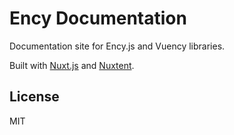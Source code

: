 # Ency Documentation

Documentation site for Ency.js and Vuency libraries.

Built with [Nuxt.js](https://github.com/nuxt/nuxt.js) and [Nuxtent](https://github.com/nuxt-community/nuxtent-module).

## License

MIT